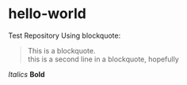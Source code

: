 # hello-world
Test Repository
Using blockquote: 
> This is a blockquote.  
this is a second line in a blockquote, hopefully

*Italics*
**Bold**
